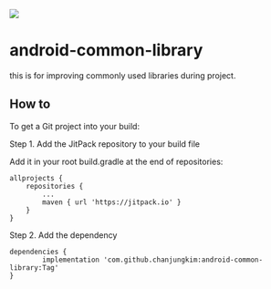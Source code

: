 [![](https://jitpack.io/v/chanjungkim/android-common-library.svg)](https://jitpack.io/#chanjungkim/android-common-library)

# android-common-library

this is for improving commonly used libraries during project.

## How to

To get a Git project into your build:

Step 1. Add the JitPack repository to your build file

Add it in your root build.gradle at the end of repositories:

	allprojects {
		repositories {
			...
			maven { url 'https://jitpack.io' }
		}
	}
  
Step 2. Add the dependency

	dependencies {
	        implementation 'com.github.chanjungkim:android-common-library:Tag'
	}

